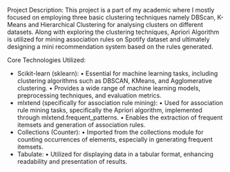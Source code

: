 Project Description: This project is a part of my academic where I mostly focused on employing three basic clustering techniques namely DBScan, K-Means and Hierarchical Clustering for analysing clusters on different datasets. Along with exploring the clustering techniques, Apriori Algorithm is utilized for mining association rules on Spotify dataset and ultimately designing a mini recommendation system based on the rules generated.

Core Technologies Utilized:
-	Scikit-learn (sklearn):
•	Essential for machine learning tasks, including clustering algorithms such as DBSCAN, KMeans, and Agglomerative clustering.
•	Provides a wide range of machine learning models, preprocessing techniques, and evaluation metrics.
-	mlxtend (specifically for association rule mining):
•	Used for association rule mining tasks, specifically the Apriori algorithm, implemented through mlxtend.frequent_patterns.
•	Enables the extraction of frequent itemsets and generation of association rules.
-	Collections (Counter):
•	Imported from the collections module for counting occurrences of elements, especially in generating frequent itemsets.
-	Tabulate:
•	Utilized for displaying data in a tabular format, enhancing readability and presentation of results.
